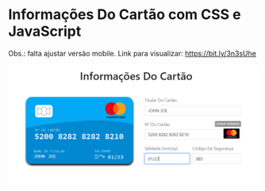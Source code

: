 # Informações Do Cartão com CSS e JavaScript
Obs.: falta ajustar versão mobile.
Link para visualizar: https://bit.ly/3n3sUhe

<a href="https://bit.ly/3n3sUhe" target="_blank">![alt text](assets/img/print.png)</a>
